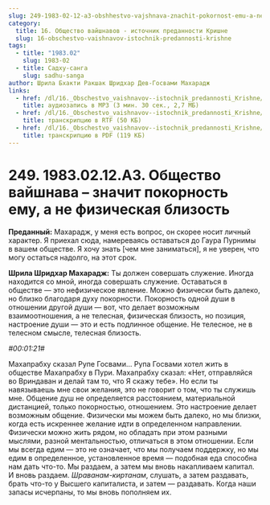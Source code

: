 ```yaml
---
slug: 249-1983-02-12-a3-obshhestvo-vajshnava-znachit-pokornost-emu-a-ne-fizicheskaya-blizost
category:
  title: 16. Общество вайшнавов - источник преданности Кришне
  slug: 16-obschestvo-vaishnavov-istochnik-predannosti-krishne
tags:
  - title: "1983.02"
    slug: 1983-02
  - title: Садху-санга
    slug: sadhu-sanga
author: Шрила Бхакти Ракшак Шридхар Дев-Госвами Махарадж
links:
  - href: /dl/16._Obschestvo_vaishnavov--istochnik_predannosti_Krishne/249_1983.02.12.A3_SridharMj_Obshhestvo_vajshnava--znachit_pokornost_emu_a_ne_fizicheskaja_blizost.mp3
    title: аудиозапись в MP3 (3 мин. 30 сек., 2,7 МБ)
  - href: /dl/16._Obschestvo_vaishnavov--istochnik_predannosti_Krishne/249_1983.02.12.A3_SridharMj_Obshhestvo_vajshnava--znachit_pokornost_emu_a_ne_fizicheskaja_blizost.rtf
    title: транскрипцию в RTF (50 КБ)
  - href: /dl/16._Obschestvo_vaishnavov--istochnik_predannosti_Krishne/249_1983.02.12.A3_SridharMj_Obshhestvo_vajshnava--znachit_pokornost_emu_a_ne_fizicheskaja_blizost.pdf
    title: транскрипцию в PDF (119 КБ)
---
```


# 249. 1983.02.12.A3. Общество вайшнава – значит покорность ему, а не физическая близость

**Преданный:** Махарадж, у меня есть вопрос, он скорее носит личный характер. Я приехал сюда, намереваясь оставаться до Гаура Пурнимы в вашем обществе. Я хочу знать [чем мне заниматься], я не уверен, что могу остаться надолго, на этот срок.

**Шрила Шридхар Махарадж:** Ты должен совершать служение. Иногда находится со мной, иногда совершать служение. Оставаться в обществе — это нефизическое явление. Можно физически быть далеко, но близко благодаря духу покорности. Покорность одной души в отношении другой души — вот, что делает возможным взаимоотношения, а не телесная, физическая близость, но позиция, настроение души — это и есть подлинное общение. Не телесное, не в телесном смысле, телесная близость.

*#00:01:21#*

Махапрабху сказал Рупе Госвами… Рупа Госвами хотел жить в обществе Махапрабху в Пури. Махапрабху сказал: «Нет, отправляйся во Вриндаван и делай там то, что Я скажу тебе». Но если ты навязываешь мне свои желания, это не говорит о том, что ты служишь мне. Общение душ не определяется расстоянием, материальной дистанцией, только покорностью, отношением. Это настроение делает возможным общение. Физически мы можем быть далеко, но мы близки, когда есть искреннее желание идти в определенном направлении. Физически можно жить рядом, но обладать при этом разными мыслями, разной ментальностью, отличаться в этом отношении. Если мы всегда едим — это не означает, что мы получаем поддержку, но мы едим в определенное, установленное время — подобная еда способна нам дать что-то. Мы раздаем, а затем мы вновь накапливаем капитал. И вновь раздаем. *Шраванам-киртанам*, слушать, а затем раздавать, брать что-то у Высшего капиталиста, и затем — раздавать. Когда наши запасы исчерпаны, то мы вновь пополняем их.

